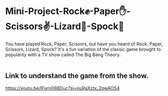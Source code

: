 # Mini-Project-Rock✊-Paper✋-Scissors✌️-Lizard🦎-Spock🖖
You have played Rock, Paper, Scissors, but have you heard of Rock, Paper, Scissors, Lizard, Spock? It's a fun variation of the classic game brought to popularity with a TV show called The Big Bang Theory.
<br>
<br>
## Link to understand the game from the show.
https://youtu.be/IFurn06BDuc?si=ouRaXztx_2pwAOS4
